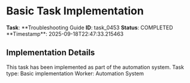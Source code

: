 # Basic Task Implementation

**Task**: **Troubleshooting Guide
**ID**: task_0453
**Status**: COMPLETED
**Timestamp\*\*: 2025-09-18T22:47:33.215463

## Implementation Details

This task has been implemented as part of the automation system.
Task type: Basic implementation
Worker: Automation System
